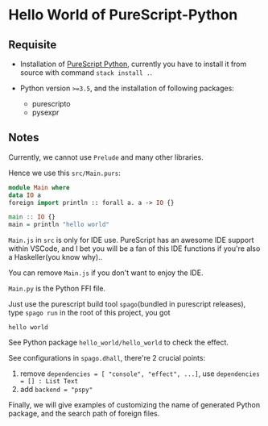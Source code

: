 # **Hello World** of PureScript-Python

## Requisite

- Installation of [PureScript Python](https://github.com/thautwarm/purescript-python/), currently you have to install it from source with command `stack install .`.

- Python version `>=3.5`, and the installation of following packages:
  - purescripto
  - pysexpr

## Notes

Currently, we cannot use `Prelude` and many other libraries.

Hence we use this `src/Main.purs`:

```purescript
module Main where
data IO a
foreign import println :: forall a. a -> IO {}

main :: IO {}
main = println "hello world"
```

`Main.js` in `src` is only for IDE use. PureScript has an awesome IDE support within VSCode, and I bet you will be a fan of this IDE functions if you're also a Haskeller(you know why)..

You can remove `Main.js` if you don't want to enjoy the IDE.

`Main.py` is the Python FFI file.

Just use the purescript build tool `spago`(bundled in purescript releases), type `spago run` in the root of this project, you got

```
hello world
```

See Python package  `hello_world/hello_world` to check the effect.

See configurations in `spago.dhall`, there're 2 crucial points:

1. remove `dependencies = [ "console", "effect", ...]`, use `dependencies = [] : List Text`
2. add `backend = "pspy"`

Finally, we will give examples of customizing the name of generated Python package, and the search path of foreign files.

